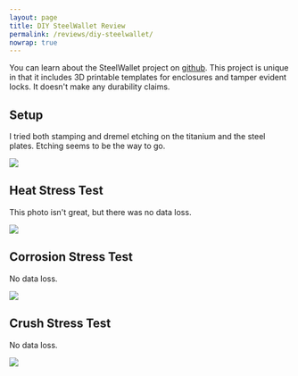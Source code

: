 ```yaml
---
layout: page
title: DIY SteelWallet Review
permalink: /reviews/diy-steelwallet/
nowrap: true
---
```

You can learn about the SteelWallet project on <a href="https://github.com/thephijo/DIY_SteelWallet">github</a>. This project is unique in that it includes 3D printable templates for enclosures and tamper evident locks. It doesn't make any durability claims.

## Setup

I tried both stamping and dremel etching on the titanium and the steel plates. Etching seems to be the way to go.

<img src="../../img/devices/diy_steelwallet_new.jpeg" />

## Heat Stress Test

This photo isn't great, but there was no data loss.

<img src="../../img/devices/diy_steelwallet_heat.jpeg" />

## Corrosion Stress Test

No data loss.

<img src="../../img/devices/diy_steelwallet_acid.jpeg" />

## Crush Stress Test

No data loss.

<img src="../../img/devices/diy_steelwallet_crush.jpeg" />
